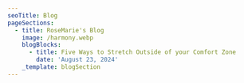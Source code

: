 ```yaml
---
seoTitle: Blog
pageSections:
  - title: RoseMarie's Blog
    image: /harmony.webp
    blogBlocks:
      - title: Five Ways to Stretch Outside of your Comfort Zone
        date: 'August 23, 2024'
    _template: blogSection
---
```


